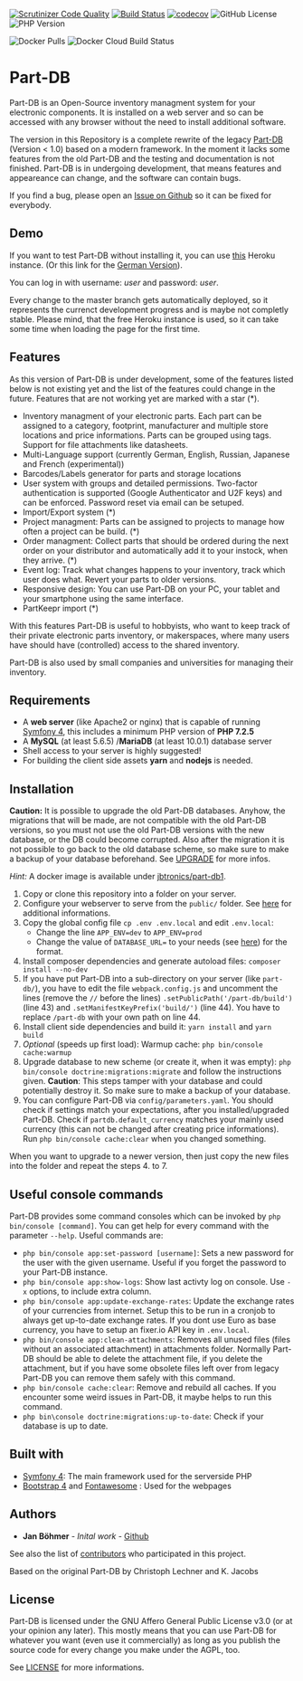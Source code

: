 [![Scrutinizer Code Quality](https://scrutinizer-ci.com/g/Part-DB/Part-DB-symfony/badges/quality-score.png?b=master)](https://scrutinizer-ci.com/g/Part-DB/Part-DB-symfony/?branch=master)
[![Build Status](https://travis-ci.com/Part-DB/Part-DB-symfony.svg?branch=master)](https://travis-ci.com/Part-DB/Part-DB-symfony)
[![codecov](https://codecov.io/gh/Part-DB/Part-DB-symfony/branch/master/graph/badge.svg)](https://codecov.io/gh/Part-DB/Part-DB-symfony)
![GitHub License](https://img.shields.io/github/license/Part-DB/Part-DB-symfony)
![PHP Version](https://img.shields.io/badge/PHP-%3E%3D%207.2-green)

![Docker Pulls](https://img.shields.io/docker/pulls/jbtronics/part-db1)
![Docker Cloud Build Status](https://img.shields.io/docker/cloud/build/jbtronics/part-db1)

# Part-DB
Part-DB is an Open-Source inventory managment system for your electronic components.
It is installed on a web server and so can be accessed with any browser without the need to install additional software.

The version in this Repository is a complete rewrite of the legacy [Part-DB](https://github.com/Part-DB/Part-DB) (Version < 1.0) based on a modern framework.
In the moment it lacks some features from the old Part-DB and the testing and documentation is not finished.
Part-DB is in undergoing development, that means features and appeareance can change, and the software can contain bugs.

If you find a bug, please open an [Issue on Github](https://github.com/Part-DB/Part-DB-symfony/issues) so it can be fixed for everybody.

## Demo
If you want to test Part-DB without installing it, you can use [this](https://part-db.herokuapp.com) Heroku instance. 
(Or this link for the [German Version](https://part-db.herokuapp.com/de/)). 

You can log in with username: *user* and password: *user*.

Every change to the master branch gets automatically deployed, so it represents the currenct development progress and is
maybe not completly stable. Please mind, that the free Heroku instance is used, so it can take some time when loading the page
for the first time.

## Features
As this version of Part-DB is under development, some of the features listed below is not existing yet and the
list of the features could change in the future. Features that are not working yet are marked with a star (*).

* Inventory managment of your electronic parts. Each part can be assigned to a category, footprint, manufacturer 
and multiple store locations and price informations. Parts can be grouped using tags. Support for file attachments like datasheets. 
* Multi-Language support (currently German, English, Russian, Japanese and French (experimental))
* Barcodes/Labels generator for parts and storage locations
* User system with groups and detailed permissions. 
Two-factor authentication is supported (Google Authenticator and U2F keys) and can be enforced. Password reset via email can be setuped.
* Import/Export system (*)
* Project managment: Parts can be assigned to projects to manage how often a project can be build. (*)
* Order managment: Collect parts that should be ordered during the next order on your distributor and automatically add
it to your instock, when they arrive. (*)
* Event log: Track what changes happens to your inventory, track which user does what. Revert your parts to older versions.
* Responsive design: You can use Part-DB on your PC, your tablet and your smartphone using the same interface.
* PartKeepr import (*)

With this features Part-DB is useful to hobbyists, who want to keep track of their private electronic parts inventory,
or makerspaces, where many users have should have (controlled) access to the shared inventory.

Part-DB is also used by small companies and universities for managing their inventory.

## Requirements
 * A **web server** (like Apache2 or nginx) that is capable of running [Symfony 4](https://symfony.com/doc/current/reference/requirements.html),
 this includes a minimum PHP version of **PHP 7.2.5**
 * A **MySQL** (at least 5.6.5) /**MariaDB** (at least 10.0.1) database server
 * Shell access to your server is highly suggested!
 * For building the client side assets **yarn** and **nodejs** is needed.
 
## Installation
**Caution:** It is possible to upgrade the old Part-DB databases. 
Anyhow, the migrations that will be made, are not compatible with the old Part-DB versions, so you must not use the old Part-DB versions with the new database, or the DB could become corrupted. 
Also after the migration it is not possible to go back to the old database scheme, so make sure to make a backup of your database beforehand.
See [UPGRADE](UPGRADE.md) for more infos.

*Hint:* A docker image is available under [jbtronics/part-db1](https://hub.docker.com/repository/docker/jbtronics/part-db1).

1. Copy or clone this repository into a folder on your server.
2. Configure your webserver to serve from the `public/` folder. See [here](https://symfony.com/doc/current/setup/web_server_configuration.html)
for additional informations.
3. Copy the global config file `cp .env .env.local` and edit `.env.local`:
    * Change the line `APP_ENV=dev` to `APP_ENV=prod`
    * Change the value of `DATABASE_URL=` to your needs (see [here](http://docs.doctrine-project.org/projects/doctrine-dbal/en/latest/reference/configuration.html#connecting-using-a-url)) for the format.
4. Install composer dependencies and generate autoload files: `composer install --no-dev`
5. If you have put Part-DB into a sub-directory on your server (like `part-db/`), you have to edit the file 
`webpack.config.js` and uncomment the lines (remove the `//` before the lines) `.setPublicPath('/part-db/build')` (line 43) and
 `.setManifestKeyPrefix('build/')` (line 44). You have to replace `/part-db` with your own path on line 44.
6. Install client side dependencies and build it: `yarn install` and `yarn build`
7. _Optional_ (speeds up first load): Warmup cache: `php bin/console cache:warmup`
8. Upgrade database to new scheme (or create it, when it was empty): `php bin/console doctrine:migrations:migrate` and follow the instructions given. **Caution**: This steps tamper with your database and could potentially destroy it. So make sure to make a backup of your database.
9. You can configure Part-DB via `config/parameters.yaml`. You should check if settings match your expectations, after you installed/upgraded Part-DB. Check if `partdb.default_currency` matches your mainly used currency (this can not be changed after creating price informations). 
   Run `php bin/console cache:clear` when you changed something.

When you want to upgrade to a newer version, then just copy the new files into the folder
and repeat the steps 4. to 7.

## Useful console commands
Part-DB provides some command consoles which can be invoked by `php bin/console [command]`. You can get help for every command with the parameter `--help`.
Useful commands are:
* `php bin/console app:set-password [username]`: Sets a new password for the user with the given username. Useful if you forget the password to your Part-DB instance.
* `php bin/console app:show-logs`: Show last activty log on console. Use `-x` options, to include extra column.
* `php bin/console app:update-exchange-rates`: Update the exchange rates of your currencies from internet. Setup this to be run in a cronjob to always get up-to-date exchange rates.
 If you dont use Euro as base currency, you have to setup an fixer.io API key in `.env.local`.
* `php bin/console app:clean-attachments`: Removes all unused files (files without an associated attachment) in attachments folder. 
Normally Part-DB should be able to delete the attachment file, if you delete the attachment, but if you have some obsolete files left over from legacy Part-DB you can remove them safely with this command.
* `php bin/console cache:clear`: Remove and rebuild all caches. If you encounter some weird issues in Part-DB, it maybe helps to run this command.
* `php bin\console doctrine:migrations:up-to-date`: Check if your database is up to date.

## Built with
* [Symfony 4](https://symfony.com/): The main framework used for the serverside PHP
* [Bootstrap 4](https://getbootstrap.com/) and [Fontawesome](https://fontawesome.com/) : Used for the webpages

## Authors
* **Jan Böhmer** - *Inital work* - [Github](https://github.com/jbtronics/)

See also the list of [contributors](https://github.com/Part-DB/Part-DB-symfony/graphs/contributors) who participated in this project.

Based on the original Part-DB by Christoph Lechner and K. Jacobs

## License
Part-DB is licensed under the GNU Affero General Public License v3.0 (or at your opinion any later).
This mostly means that you can use Part-DB for whatever you want (even use it commercially)
as long as you publish the source code for every change you make under the AGPL, too.

See [LICENSE](https://github.com/Part-DB/Part-DB-symfony/blob/master/LICENSE) for more informations.
